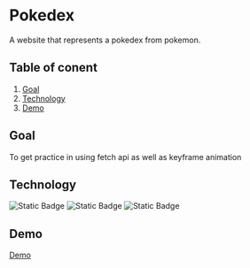 # Pokedex
A website that represents a pokedex from pokemon. 
## Table of conent
1. [Goal](#goal)
2. [Technology](#technology)
3. [Demo](#Demo)
## Goal
To get practice in using fetch api as well as keyframe animation 
## Technology 
![Static Badge](https://img.shields.io/badge/javascript-blue)
![Static Badge](https://img.shields.io/badge/HTML-red)
![Static Badge](https://img.shields.io/badge/css%20-%20purple)
## Demo
[Demo](https://georgefinch1234.github.io/pokedex/)




